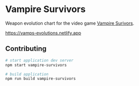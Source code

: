 # Vampire Survivors

Weapon evolution chart for the video game [Vampire Surivors](https://poncle.games/vampire-survivors).

https://vamps-evolutions.netlify.app

## Contributing

```bash
# start application dev server
npm start vampire-survivors

# build application
npm run build vampire-survivors
```

